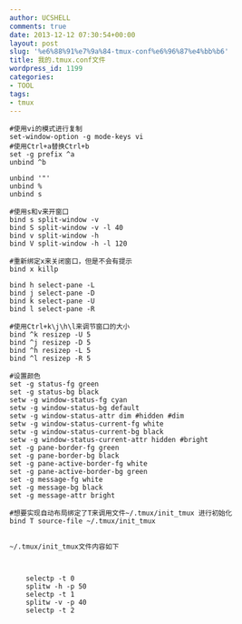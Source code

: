 ```yaml
---
author: UCSHELL
comments: true
date: 2013-12-12 07:30:54+00:00
layout: post
slug: '%e6%88%91%e7%9a%84-tmux-conf%e6%96%87%e4%bb%b6'
title: 我的.tmux.conf文件
wordpress_id: 1199
categories:
- TOOL
tags:
- tmux
---
```


	#使用vi的模式进行复制
	set-window-option -g mode-keys vi
	#使用Ctrl+a替换Ctrl+b
	set -g prefix ^a
	unbind ^b
	
	unbind '"'
	unbind %
	unbind s

	#使用s和v来开窗口
	bind s split-window -v
	bind S split-window -v -l 40
	bind v split-window -h
	bind V split-window -h -l 120
	
	#重新绑定x来关闭窗口，但是不会有提示
	bind x killp
	
	bind h select-pane -L
	bind j select-pane -D
	bind k select-pane -U
	bind l select-pane -R
	
	#使用Ctrl+k\j\h\l来调节窗口的大小
	bind ^k resizep -U 5
	bind ^j resizep -D 5
	bind ^h resizep -L 5
	bind ^l resizep -R 5
	
	#设置颜色
	set -g status-fg green
	set -g status-bg black
	setw -g window-status-fg cyan
	setw -g window-status-bg default
	setw -g window-status-attr dim #hidden #dim
	setw -g window-status-current-fg white
	setw -g window-status-current-bg black 
	setw -g window-status-current-attr hidden #bright
	set -g pane-border-fg green
	set -g pane-border-bg black
	set -g pane-active-border-fg white
	set -g pane-active-border-bg green
	set -g message-fg white
	set -g message-bg black
	set -g message-attr bright
	
	#想要实现自动布局绑定了T来调用文件~/.tmux/init_tmux 进行初始化
	bind T source-file ~/.tmux/init_tmux
	
	
	~/.tmux/init_tmux文件内容如下
	
	    
	    
	    selectp -t 0
	    splitw -h -p 50
	    selectp -t 1
	    splitw -v -p 40 
	    selectp -t 2
	    
